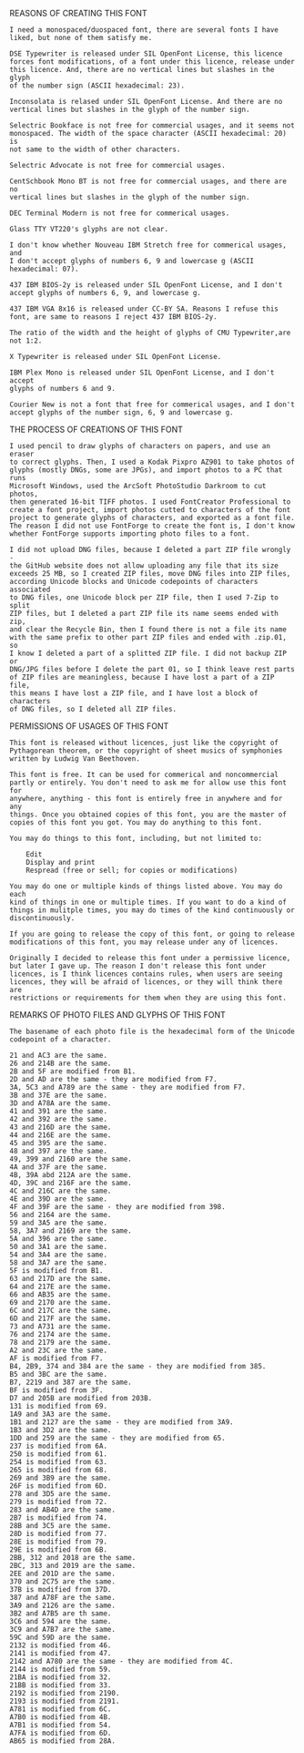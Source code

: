 REASONS OF CREATING THIS FONT

	I need a monospaced/duospaced font, there are several fonts I have
	liked, but none of them satisfy me.

	DSE Typewriter is released under SIL OpenFont License, this licence
	forces font modifications, of a font under this licence, release under
	this licence. And, there are no vertical lines but slashes in the glyph
	of the number sign (ASCII hexadecimal: 23).

	Inconsolata is relased under SIL OpenFont License. And there are no
	vertical lines but slashes in the glyph of the number sign.

	Selectric Bookface is not free for commercial usages, and it seems not
	monospaced. The width of the space character (ASCII hexadecimal: 20) is
	not same to the width of other characters.

	Selectric Advocate is not free for commercial usages.

	CentSchbook Mono BT is not free for commercial usages, and there are no
	vertical lines but slashes in the glyph of the number sign.

	DEC Terminal Modern is not free for commerical usages.

	Glass TTY VT220's glyphs are not clear.

	I don't know whether Nouveau IBM Stretch free for commerical usages, and
	I don't accept glyphs of numbers 6, 9 and lowercase g (ASCII
	hexadecimal: 07).

	437 IBM BIOS-2y is released under SIL OpenFont License, and I don't
	accept glyphs of numbers 6, 9, and lowercase g.

	437 IBM VGA 8x16 is released under CC-BY SA. Reasons I refuse this
	font, are same to reasons I reject 437 IBM BIOS-2y.

	The ratio of the width and the height of glyphs of CMU Typewriter,are
	not 1:2.

	X Typewriter is released under SIL OpenFont License.

	IBM Plex Mono is released under SIL OpenFont License, and I don't accept
	glyphs of numbers 6 and 9.

	Courier New is not a font that free for commerical usages, and I don't
	accept glyphs of the number sign, 6, 9 and lowercase g.

THE PROCESS OF CREATIONS OF THIS FONT

	I used pencil to draw glyphs of characters on papers, and use an eraser
	to correct glyphs. Then, I used a Kodak Pixpro AZ901 to take photos of
	glyphs (mostly DNGs, some are JPGs), and import photos to a PC that runs
	Microsoft Windows, used the ArcSoft PhotoStudio Darkroom to cut photos,
	then generated 16-bit TIFF photos. I used FontCreator Professional to
	create a font project, import photos cutted to characters of the font
	project to generate glyphs of characters, and exported as a font file.
	The reason I did not use FontForge to create the font is, I don't know
	whether FontForge supports importing photo files to a font.

	I did not upload DNG files, because I deleted a part ZIP file wrongly -
	the GitHub website does not allow uploading any file that its size
	exceeds 25 MB, so I created ZIP files, move DNG files into ZIP files,
	according Unicode blocks and Unicode codepoints of characters associated
	to DNG files, one Unicode block per ZIP file, then I used 7-Zip to split
	ZIP files, but I deleted a part ZIP file its name seems ended with zip,
	and clear the Recycle Bin, then I found there is not a file its name
	with the same prefix to other part ZIP files and ended with .zip.01, so
	I know I deleted a part of a splitted ZIP file. I did not backup ZIP or
	DNG/JPG files before I delete the part 01, so I think leave rest parts
	of ZIP files are meaningless, because I have lost a part of a ZIP file,
	this means I have lost a ZIP file, and I have lost a block of characters
	of DNG files, so I deleted all ZIP files.

PERMISSIONS OF USAGES OF THIS FONT

	This font is released without licences, just like the copyright of
	Pythagorean theorem, or the copyright of sheet musics of symphonies
	written by Ludwig Van Beethoven.

	This font is free. It can be used for commerical and noncommercial
	partly or entirely. You don't need to ask me for allow use this font for
	anywhere, anything - this font is entirely free in anywhere and for any
	things. Once you obtained copies of this font, you are the master of
	copies of this font you got. You may do anything to this font.

	You may do things to this font, including, but not limited to:

		Edit
		Display and print
		Respread (free or sell; for copies or modifications)

	You may do one or multiple kinds of things listed above. You may do each
	kind of things in one or multiple times. If you want to do a kind of
	things in mulitple times, you may do times of the kind continuously or
	discontinuously.

	If you are going to release the copy of this font, or going to release
	modifications of this font, you may release under any of licences.

	Originally I decided to release this font under a permissive licence,
	but later I gave up. The reason I don't release this font under
	licences, is I think licences contains rules, when users are seeing
	licences, they will be afraid of licences, or they will think there are
	restrictions or requirements for them when they are using this font.

REMARKS OF PHOTO FILES AND GLYPHS OF THIS FONT

	The basename of each photo file is the hexadecimal form of the Unicode
	codepoint of a character.

	21 and AC3 are the same.
	26 and 214B are the same.
	2B and 5F are modified from B1.
	2D and AD are the same - they are modified from F7.
	3A, 5C3 and A789 are the same - they are modified from F7.
	3B and 37E are the same.
	3D and A78A are the same.
	41 and 391 are the same.
	42 and 392 are the same.
	43 and 216D are the same.
	44 and 216E are the same.
	45 and 395 are the same.
	48 and 397 are the same.
	49, 399 and 2160 are the same.
	4A and 37F are the same.
	4B, 39A abd 212A are the same.
	4D, 39C and 216F are the same.
	4C and 216C are the same.
	4E and 39D are the same.
	4F and 39F are the same - they are modified from 398.
	56 and 2164 are the same.
	59 and 3A5 are the same.
	58, 3A7 and 2169 are the same.
	5A and 396 are the same.
	50 and 3A1 are the same.
	54 and 3A4 are the same.
	58 and 3A7 are the same.
	5F is modified from B1.
	63 and 217D are the same.
	64 and 217E are the same.
	66 and AB35 are the same.
	69 and 2170 are the same.
	6C and 217C are the same.
	6D and 217F are the same.
	73 and A731 are the same.
	76 and 2174 are the same.
	78 and 2179 are the same.
	A2 and 23C are the same.
	AF is modified from F7.
	B4, 2B9, 374 and 384 are the same - they are modified from 385.
	B5 and 3BC are the same.
	B7, 2219 and 387 are the same.
	BF is modified from 3F.
	D7 and 205B are modified from 203B.
	131 is modified from 69.
	1A9 and 3A3 are the same.
	1B1 and 2127 are the same - they are modified from 3A9.
	1B3 and 3D2 are the same.
	1DD and 259 are the same - they are modified from 65.
	237 is modified from 6A.
	250 is modified from 61.
	254 is modified from 63.
	265 is modified from 68.
	269 and 3B9 are the same.
	26F is modified from 6D.
	278 and 3D5 are the same.
	279 is modified from 72.
	283 and AB4D are the same.
	2B7 is modified from 74.
	28B and 3C5 are the same.
	28D is modified from 77.
	28E is modified from 79.
	29E is modified from 6B.
	2BB, 312 and 2018 are the same.
	2BC, 313 and 2019 are the same.
	2EE and 201D are the same.
	370 and 2C75 are the same.
	37B is modified from 37D.
	387 and A78F are the same.
	3A9 and 2126 are the same.
	3B2 and A7B5 are th same.
	3C6 and 594 are the same.
	3C9 and A7B7 are the same.
	59C and 59D are the same.
	2132 is modified from 46.
	2141 is modified from 47.
	2142 and A780 are the same - they are modified from 4C.
	2144 is modified from 59.
	21BA is modified from 32.
	21BB is modified from 33.
	2192 is modified from 2190.
	2193 is modified from 2191.
	A781 is modified from 6C.
	A7B0 is modified from 4B.
	A7B1 is modified from 54.
	A7FA is modified from 6D.
	AB65 is modified from 28A.
